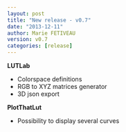 ```yaml
---
layout: post
title: "New release - v0.7"
date: "2013-12-11"
author: Marie FETIVEAU
version: v0.7
categories: [release]
---
```


**LUTLab**
- Colorspace definitions
- RGB to XYZ matrices generator
- 3D json export

**PlotThatLut**
- Possibility to display several curves
